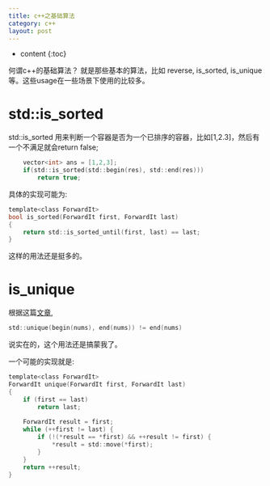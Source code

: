 ```yaml
---
title: c++之基础算法
category: c++
layout: post
---
```

* content
{:toc}


何谓c++的基础算法？ 就是那些基本的算法，比如  reverse, is_sorted, is_unique等。这些usage在一些场景下使用的比较多。

# std::is_sorted
std::is_sorted 用来判断一个容器是否为一个已排序的容器，比如[1,2.3]，然后有一个不满足就会return false;

```c
    vector<int> ans = [1,2,3];
    if(std::is_sorted(std::begin(res), std::end(res)))
        return true;
```
具体的实现可能为:
```c
template<class ForwardIt>
bool is_sorted(ForwardIt first, ForwardIt last)
{
    return std::is_sorted_until(first, last) == last;
}
```
这样的用法还是挺多的。

# is_unique

根据这篇[文章](https://www.zhihu.com/question/281081474),

```c
std::unique(begin(nums), end(nums)) != end(nums)
```
说实在的，这个用法还是搞蒙我了。

一个可能的实现就是:

```c
template<class ForwardIt>
ForwardIt unique(ForwardIt first, ForwardIt last)
{
    if (first == last)
        return last;
 
    ForwardIt result = first;
    while (++first != last) {
        if (!(*result == *first) && ++result != first) {
            *result = std::move(*first);
        }
    }
    return ++result;
}
```